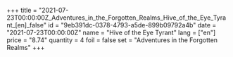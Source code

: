 +++
title = "2021-07-23T00:00:00Z_Adventures_in_the_Forgotten_Realms_Hive_of_the_Eye_Tyrant_[en]_false"
id = "9eb391dc-0378-4793-a5de-899b09792a4b"
date = "2021-07-23T00:00:00Z"
name = "Hive of the Eye Tyrant"
lang = ["en"]
price = "8.74"
quantity = 4
foil = false
set = "Adventures in the Forgotten Realms"
+++
